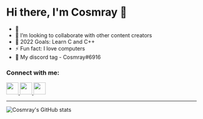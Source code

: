 # Hi there, I'm Cosmray 👋 

- 🌱 
- 👯 I’m looking to collaborate with other content creators
- 🥅 2022 Goals: Learn C and C++
- ⚡ Fun fact: I love computers
- 🔭 My discord tag - Cosmray#6916

### Connect with me:

<a href="https://github.com/Cosmray" >
  <img height="32" width="32" src="https://cdn-icons-png.flaticon.com/512/1051/1051275.png" />
</a>

<a href="https://steamcommunity.com/id/cosmray" >
  <img height="32" width="32" src="https://www.flaticon.com/premium-icon/steam_3670233?term=steam&page=1&position=8&page=1&position=8&related_id=3670233&origin=search" />
</a>

<a href="https://www.reddit.com/user/Cosmray/" >
  <img height="32" width="32" src="https://cdn-icons-png.flaticon.com/512/5968/5968908.png" />
</a>

---

![Cosmray's GitHub stats](https://github-readme-stats.vercel.app/api?username=Cosmray&show_icons=true&theme=radical)
